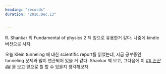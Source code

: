 ```yaml
---
heading: "records"
duration: "2016.Dec.13"


---
```



R. Shankar 의 Fundamental of physics 2 책 참으로 유용한거 같다. 나중에 kindle 버전으로 사자.

오늘 Klein tunneling 에 대한 scientific report를 읽었는데, 지금 공부중인 tunneling 문제와 많이 연관되어 있을 거 같다. Shankar 책 보고, 그다음에 이 *[## 논문 ##](http://www.nature.com/articles/srep38862)* 을 보고 앞으로 뭘 할 수 있을지 생각해보자.
